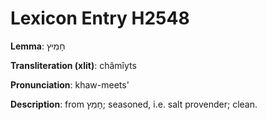 # Lexicon Entry H2548

**Lemma**: חָמִיץ

**Transliteration (xlit)**: châmîyts

**Pronunciation**: khaw-meets'

**Description**:
from חָמֵץ; seasoned, i.e. salt provender; clean.
